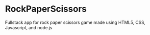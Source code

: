 # RockPaperScissors

Fullstack app for rock paper scissors game made using HTML5, CSS, Javascript, and node.js

